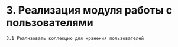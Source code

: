 # 3. Реализация модуля работы с пользователями
    3.1 Реализовать коллекцию для хранения пользователей
   